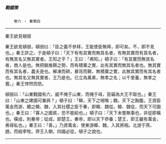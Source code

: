 

##### 戰國策
　　`卷六 ‧ 秦策四`

* * *

秦王欲見頓弱

秦王欲見頓弱，頓弱曰：「臣之義不參拜，王能使臣無拜，即可矣。不，即不見也。」秦王許之。于是頓子曰：「天下有有其實而無其名者，有無其實而有其名者，有無其名又無其實者。王知之乎？」王曰：「弗知。」頓子曰：「有其實而無其名者，商人是也。無把銚推耨之勢，而有積粟之實，此有其實而無其名者也。無其實而有其名者，農夫是也。解凍而耕，暴背而耨，無積粟之實，此無其實而有其名者也。無其名又無其實者，王乃是也。已立為萬乘，無孝之名；以千里養，無孝之實。」秦王悖然而怒。

頓弱曰：「山東戰國有六，威不掩于山東，而掩于母，臣竊為大王不取也。」秦王曰：「山東之建國可兼與？」頓子曰：「韓，天下之咽喉；魏，天下之胸腹。王資臣萬金而游，聽之韓、魏，入其社稷之臣于秦，即韓、魏從。韓、魏從，而天下可圖也。」秦王曰：「寡人之國貧，恐不能給也。」頓子曰：「天下未嘗無事也，非從即橫也。橫成，則秦帝；從成，即楚王。秦帝，即以天下恭養；楚王，即王雖有萬金，弗得私也。」秦王曰：「善。」乃資萬金，使東游韓、魏，入其將相。北游于燕、趙，而殺李牧。齊王入朝，四國必從，頓子之說也。

* * *


